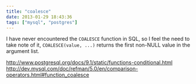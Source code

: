 ```yaml
---
title: "coalesce"
date: 2013-01-29 18:43:36
tags: ["mysql", "postgres"]
---
```


I have never encountered the `COALESCE` function in SQL, so I feel the need to
take note of it, `COALESCE(value, ...)` returns the first non-NULL value in the
argument list.

http://www.postgresql.org/docs/9.1/static/functions-conditional.html   
http://dev.mysql.com/doc/refman/5.0/en/comparison-operators.html#function_coalesce
